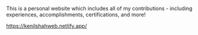 This is a personal website which includes all of my contributions - including experiences, accomplishments, certifications, and more!

https://kenilshahweb.netlify.app/


